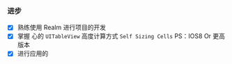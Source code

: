 ### 进步

- [x] 熟练使用 Realm 进行项目的开发
- [x] 掌握 心的 `UITableView` 高度计算方式 `Self Sizing Cells` PS：IOS8 Or 更高版本
- [x] 进行应用的
